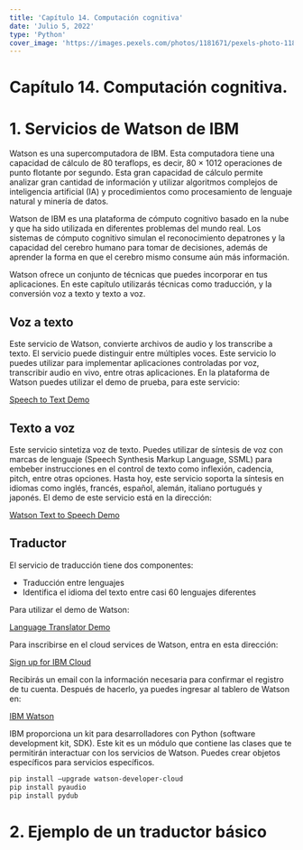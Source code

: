 ```yaml
---
title: 'Capítulo 14. Computación cognitiva'
date: 'Julio 5, 2022'
type: 'Python'
cover_image: 'https://images.pexels.com/photos/1181671/pexels-photo-1181671.jpeg'
---
```

# Capítulo 14. Computación cognitiva.

# 1. Servicios de Watson de IBM

Watson es una supercomputadora de IBM. Esta computadora tiene una capacidad de cálculo de
80 teraflops, es decir, 80 × 1012 operaciones de punto flotante por segundo. Esta gran capacidad
de cálculo permite analizar gran cantidad de información y utilizar algoritmos complejos de inteligencia artificial (IA) y procedimientos como procesamiento de lenguaje natural y minería de datos.

Watson de IBM es una plataforma de cómputo cognitivo basado en la nube y que ha sido utilizada
en diferentes problemas del mundo real. Los sistemas de cómputo cognitivo simulan el reconocimiento depatrones y la capacidad del cerebro humano para tomar de decisiones, además de aprender la forma en que el cerebro mismo consume aún más información.

Watson ofrece un conjunto de técnicas que puedes incorporar en tus aplicaciones. En este capítulo
utilizarás técnicas como traducción, y la conversión voz a texto y texto a voz.

## Voz a texto

Este servicio de Watson, convierte archivos de audio y los transcribe a texto. El servicio puede distinguir entre múltiples voces. Este servicio lo puedes utilizar para implementar aplicaciones controladas por voz, transcribir audio en vivo, entre otras aplicaciones. En la plataforma de Watson puedes utilizar el demo de prueba, para este servicio:

[Speech to Text Demo](https://speech-to-text-demo.ng.bluemix.net/)

## Texto a voz

Este servicio sintetiza voz de texto. Puedes utilizar de síntesis de voz con marcas de lenguaje (Speech Synthesis Markup Language, SSML) para embeber instrucciones en el control de texto como inflexión, cadencia, pitch, entre otras opciones. Hasta hoy, este servicio soporta la síntesis en idiomas como inglés, francés, español, alemán, italiano portugués y japonés. El demo de este servicio está en la dirección:

[Watson Text to Speech Demo](https://www.ibm.com/demos/live/tts-demo/self-service/home)

## Traductor

El servicio de traducción tiene dos componentes:

- Traducción entre lenguajes
- Identifica el idioma del texto entre casi 60 lenguajes diferentes

Para utilizar el demo de Watson:

[Language Translator Demo](https://www.ibm.com/demos/live/watson-language-translator/self-service)

Para inscribirse en el cloud services de Watson, entra en esta dirección:

[Sign up for IBM Cloud](https://cloud.ibm.com/registration?target=%2Fdeveloper%2Fwatson%2Fdashboard)

Recibirás un email con la información necesaria para confirmar el registro de tu cuenta. Después de hacerlo, ya puedes ingresar al tablero de Watson en:

[IBM Watson](https://cloud.ibm.com/developer/watson/dashboard)

IBM proporciona un kit para desarrolladores con Python (software development kit, SDK). Este kit es un módulo que contiene las clases que te permitirán interactuar con los servicios de Watson. Puedes crear objetos específicos para servicios específicos.

```powershell
pip install –upgrade watson-developer-cloud
pip install pyaudio
pip install pydub
```

# 2. Ejemplo de un traductor básico
